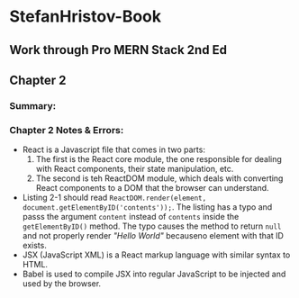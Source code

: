 # StefanHristov-Book  
Work through Pro MERN Stack 2nd Ed
---
## Chapter 2
### Summary:

### Chapter 2 Notes & Errors:

- React is a Javascript file that comes in two parts:
    1. The first is the React core module, the one responsible for dealing with React components, their state manipulation, etc.
    2. The second is teh ReactDOM module, which deals with converting React components to a DOM that the browser can understand.
 - Listing 2-1 should read  `ReactDOM.render(element, document.getElementByID('contents'));`. The listing has a typo and passs the argument `content` instead of `contents` inside the `getElementByID()` method. The typo causes the method to return `null` and not properly render *"Hello World"* becauseno element with that ID exists.
 - JSX (JavaScript XML) is a React markup language with similar syntax to HTML.
- Babel is used to compile JSX into regular JavaScript to be injected and used by the browser.

